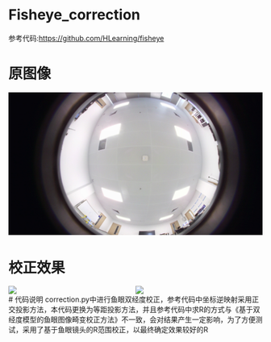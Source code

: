 # Fisheye_correction
参考代码:https://github.com/HLearning/fisheye  
# 原图像
![](https://github.com/smallboxx/Fisheye_correction/blob/main/imgs/test3.jpg)
# 校正效果
<div style="display: flex;">
    <img src="[image1.png](https://github.com/smallboxx/Fisheye_correction/blob/main/undistorted_by_R161.jpg)" style="width:50%;" />
    <img src="[image2.png](https://github.com/smallboxx/Fisheye_correction/blob/main/undistorted_by_R321.jpg)" style="width:50%;" />
</div>
# 代码说明
correction.py中进行鱼眼双经度校正，参考代码中坐标逆映射采用正交投影方法，本代码更换为等距投影方法，并且参考代码中求R的方式与《基于双经度模型的鱼眼图像畸变校正方法》不一致，会对结果产生一定影响，为了方便测试，采用了基于鱼眼镜头的R范围校正，以最终确定效果较好的R
